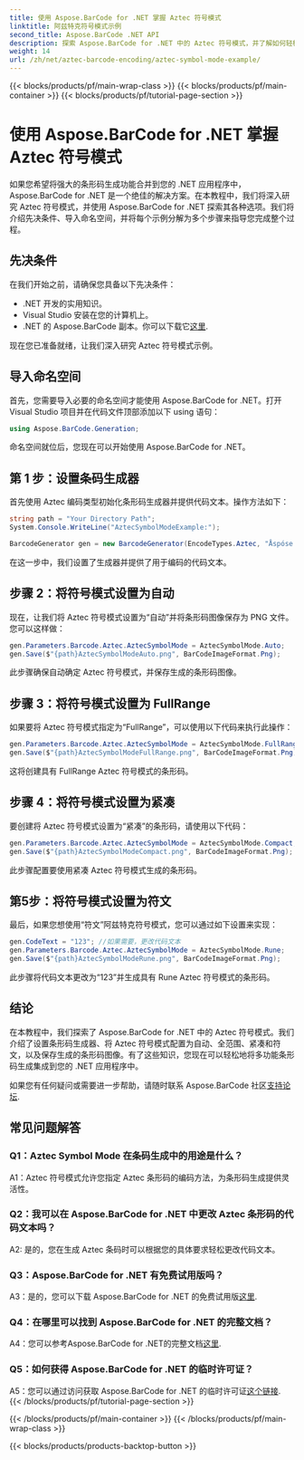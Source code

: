 ```yaml
---
title: 使用 Aspose.BarCode for .NET 掌握 Aztec 符号模式
linktitle: 阿兹特克符号模式示例
second_title: Aspose.BarCode .NET API
description: 探索 Aspose.BarCode for .NET 中的 Aztec 符号模式，并了解如何轻松生成通用条形码。在这个综合教程中亲身体验自动、全范围、紧凑和符文模式。
weight: 14
url: /zh/net/aztec-barcode-encoding/aztec-symbol-mode-example/
---
```


{{< blocks/products/pf/main-wrap-class >}}
{{< blocks/products/pf/main-container >}}
{{< blocks/products/pf/tutorial-page-section >}}

# 使用 Aspose.BarCode for .NET 掌握 Aztec 符号模式

如果您希望将强大的条形码生成功能合并到您的 .NET 应用程序中，Aspose.BarCode for .NET 是一个绝佳的解决方案。在本教程中，我们将深入研究 Aztec 符号模式，并使用 Aspose.BarCode for .NET 探索其各种选项。我们将介绍先决条件、导入命名空间，并将每个示例分解为多个步骤来指导您完成整个过程。

## 先决条件

在我们开始之前，请确保您具备以下先决条件：

- .NET 开发的实用知识。
- Visual Studio 安装在您的计算机上。
-  .NET 的 Aspose.BarCode 副本。你可以下载它[这里](https://releases.aspose.com/barcode/net/).

现在您已准备就绪，让我们深入研究 Aztec 符号模式示例。

## 导入命名空间

首先，您需要导入必要的命名空间才能使用 Aspose.BarCode for .NET。打开 Visual Studio 项目并在代码文件顶部添加以下 using 语句：

```csharp
using Aspose.BarCode.Generation;
```

命名空间就位后，您现在可以开始使用 Aspose.BarCode for .NET。

## 第 1 步：设置条码生成器

首先使用 Aztec 编码类型初始化条形码生成器并提供代码文本。操作方法如下：

```csharp
string path = "Your Directory Path";
System.Console.WriteLine("AztecSymbolModeExample:");

BarcodeGenerator gen = new BarcodeGenerator(EncodeTypes.Aztec, "Åspóse.Barcóde©");
```

在这一步中，我们设置了生成器并提供了用于编码的代码文本。

## 步骤 2：将符号模式设置为自动

现在，让我们将 Aztec 符号模式设置为“自动”并将条形码图像保存为 PNG 文件。您可以这样做：

```csharp
gen.Parameters.Barcode.Aztec.AztecSymbolMode = AztecSymbolMode.Auto;
gen.Save($"{path}AztecSymbolModeAuto.png", BarCodeImageFormat.Png);
```

此步骤确保自动确定 Aztec 符号模式，并保存生成的条形码图像。

## 步骤 3：将符号模式设置为 FullRange

如果要将 Aztec 符号模式指定为“FullRange”，可以使用以下代码来执行此操作：

```csharp
gen.Parameters.Barcode.Aztec.AztecSymbolMode = AztecSymbolMode.FullRange;
gen.Save($"{path}AztecSymbolModeFullRange.png", BarCodeImageFormat.Png);
```

这将创建具有 FullRange Aztec 符号模式的条形码。

## 步骤 4：将符号模式设置为紧凑

要创建将 Aztec 符号模式设置为“紧凑”的条形码，请使用以下代码：

```csharp
gen.Parameters.Barcode.Aztec.AztecSymbolMode = AztecSymbolMode.Compact;
gen.Save($"{path}AztecSymbolModeCompact.png", BarCodeImageFormat.Png);
```

此步骤配置要使用紧凑 Aztec 符号模式生成的条形码。

## 第5步：将符号模式设置为符文

最后，如果您想使用“符文”阿兹特克符号模式，您可以通过如下设置来实现：

```csharp
gen.CodeText = "123"; //如果需要，更改代码文本
gen.Parameters.Barcode.Aztec.AztecSymbolMode = AztecSymbolMode.Rune;
gen.Save($"{path}AztecSymbolModeRune.png", BarCodeImageFormat.Png);
```

此步骤将代码文本更改为“123”并生成具有 Rune Aztec 符号模式的条形码。

## 结论

在本教程中，我们探索了 Aspose.BarCode for .NET 中的 Aztec 符号模式。我们介绍了设置条形码生成器、将 Aztec 符号模式配置为自动、全范围、紧凑和符文，以及保存生成的条形码图像。有了这些知识，您现在可以轻松地将多功能条形码生成集成到您的 .NET 应用程序中。

如果您有任何疑问或需要进一步帮助，请随时联系 Aspose.BarCode 社区[支持论坛](https://forum.aspose.com/c/barcode/13).

## 常见问题解答

### Q1：Aztec Symbol Mode 在条码生成中的用途是什么？

A1：Aztec 符号模式允许您指定 Aztec 条形码的编码方法，为条形码生成提供灵活性。

### Q2：我可以在 Aspose.BarCode for .NET 中更改 Aztec 条形码的代码文本吗？

A2: 是的，您在生成 Aztec 条码时可以根据您的具体要求轻松更改代码文本。

### Q3：Aspose.BarCode for .NET 有免费试用版吗？

A3：是的，您可以下载 Aspose.BarCode for .NET 的免费试用版[这里](https://releases.aspose.com/).

### Q4：在哪里可以找到 Aspose.BarCode for .NET 的完整文档？

 A4：您可以参考Aspose.BarCode for .NET的完整文档[这里](https://reference.aspose.com/barcode/net/).

### Q5：如何获得 Aspose.BarCode for .NET 的临时许可证？

 A5：您可以通过访问获取 Aspose.BarCode for .NET 的临时许可证[这个链接](https://purchase.aspose.com/temporary-license/).
{{< /blocks/products/pf/tutorial-page-section >}}

{{< /blocks/products/pf/main-container >}}
{{< /blocks/products/pf/main-wrap-class >}}

{{< blocks/products/products-backtop-button >}}
